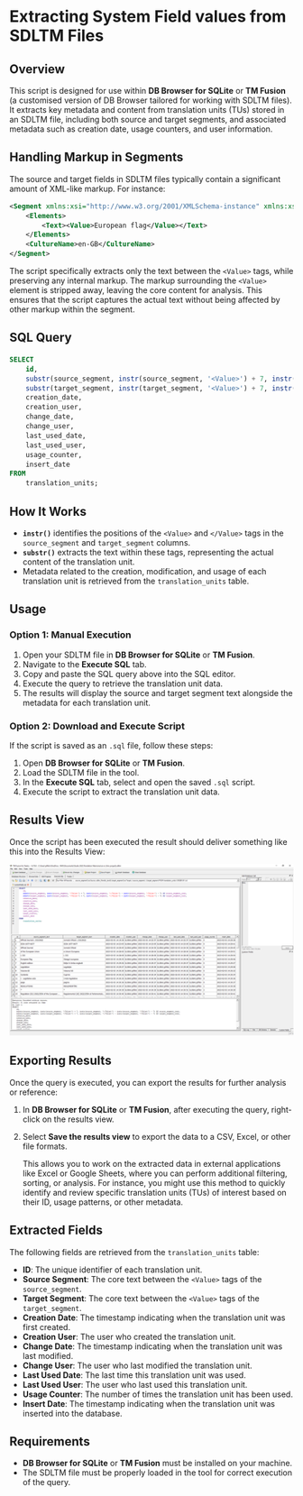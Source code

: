 # Extracting System Field values from SDLTM Files

## Overview

This script is designed for use within **DB Browser for SQLite** or **TM Fusion** (a customised version of DB Browser tailored for working with SDLTM files). It extracts key metadata and content from translation units (TUs) stored in an SDLTM file, including both source and target segments, and associated metadata such as creation date, usage counters, and user information.

## Handling Markup in Segments

The source and target fields in SDLTM files typically contain a significant amount of XML-like markup. For instance:

```xml
<Segment xmlns:xsi="http://www.w3.org/2001/XMLSchema-instance" xmlns:xsd="http://www.w3.org/2001/XMLSchema">
    <Elements>
        <Text><Value>European flag</Value></Text>
    </Elements>
    <CultureName>en-GB</CultureName>
</Segment>
```

The script specifically extracts only the text between the `<Value>` tags, while preserving any internal markup. The markup surrounding the `<Value>` element is stripped away, leaving the core content for analysis. This ensures that the script captures the actual text without being affected by other markup within the segment.

## SQL Query

```sql
SELECT 
    id, 
    substr(source_segment, instr(source_segment, '<Value>') + 7, instr(source_segment, '</Value>') - instr(source_segment, '<Value>') - 7) AS source_segment_text, 
    substr(target_segment, instr(target_segment, '<Value>') + 7, instr(target_segment, '</Value>') - instr(target_segment, '<Value>') - 7) AS target_segment_text, 
    creation_date, 
    creation_user, 
    change_date, 
    change_user, 
    last_used_date, 
    last_used_user, 
    usage_counter, 
    insert_date
FROM 
    translation_units;
```

## How It Works

- **`instr()`** identifies the positions of the `<Value>` and `</Value>` tags in the `source_segment` and `target_segment` columns.
- **`substr()`** extracts the text within these tags, representing the actual content of the translation unit.
- Metadata related to the creation, modification, and usage of each translation unit is retrieved from the `translation_units` table.

## Usage

### Option 1: Manual Execution

1. Open your SDLTM file in **DB Browser for SQLite** or **TM Fusion**.
2. Navigate to the **Execute SQL** tab.
3. Copy and paste the SQL query above into the SQL editor.
4. Execute the query to retrieve the translation unit data.
5. The results will display the source and target segment text alongside the metadata for each translation unit.

### Option 2: Download and Execute Script

If the script is saved as an `.sql` file, follow these steps:

1. Open **DB Browser for SQLite** or **TM Fusion**.
2. Load the SDLTM file in the tool.
3. In the **Execute SQL** tab, select and open the saved `.sql` script.
4. Execute the script to extract the translation unit data.

## Results View

Once the script has been executed the result should deliver something like this into the Results View:

![](.\images\table_results.png)

## Exporting Results

Once the query is executed, you can export the results for further analysis or reference:

1. In **DB Browser for SQLite** or **TM Fusion**, after executing the query, right-click on the results view.
2. Select **Save the results view** to export the data to a CSV, Excel, or other file formats.
   
   This allows you to work on the extracted data in external applications like Excel or Google Sheets, where you can perform additional filtering, sorting, or analysis. For instance, you might use this method to quickly identify and review specific translation units (TUs) of interest based on their ID, usage patterns, or other metadata.

## Extracted Fields

The following fields are retrieved from the `translation_units` table:

- **ID**: The unique identifier of each translation unit.
- **Source Segment**: The core text between the `<Value>` tags of the `source_segment`.
- **Target Segment**: The core text between the `<Value>` tags of the `target_segment`.
- **Creation Date**: The timestamp indicating when the translation unit was first created.
- **Creation User**: The user who created the translation unit.
- **Change Date**: The timestamp indicating when the translation unit was last modified.
- **Change User**: The user who last modified the translation unit.
- **Last Used Date**: The last time this translation unit was used.
- **Last Used User**: The user who last used this translation unit.
- **Usage Counter**: The number of times the translation unit has been used.
- **Insert Date**: The timestamp indicating when the translation unit was inserted into the database.

## Requirements

- **DB Browser for SQLite** or **TM Fusion** must be installed on your machine.
- The SDLTM file must be properly loaded in the tool for correct execution of the query.
